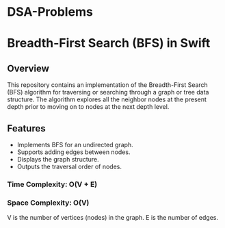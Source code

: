 # DSA-Problems

# Breadth-First Search (BFS) in Swift

## Overview
This repository contains an implementation of the Breadth-First Search (BFS) algorithm for traversing or searching through a graph or tree data structure. The algorithm explores all the neighbor nodes at the present depth prior to moving on to nodes at the next depth level.

## Features
- Implements BFS for an undirected graph.
- Supports adding edges between nodes.
- Displays the graph structure.
- Outputs the traversal order of nodes.

### Time Complexity: O(V + E)
### Space Complexity: O(V)
V is the number of vertices (nodes) in the graph.
E is the number of edges.
